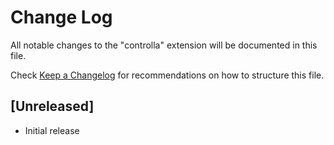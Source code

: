 # Change Log

All notable changes to the "controlla" extension will be documented in this file.

Check [Keep a Changelog](http://keepachangelog.com/) for recommendations on how to structure this file.

## [Unreleased]

- Initial release